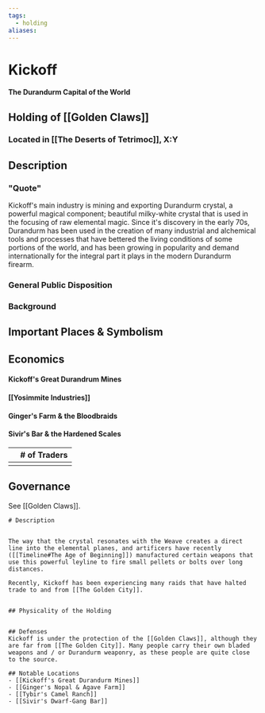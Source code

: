```yaml
---
tags:
  - holding
aliases:
---
```

# Kickoff
#### The Durandurm Capital of the World
## Holding of [[Golden Claws]]
### Located in [[The Deserts of Tetrimoc]], X:Y
## Description
### "Quote"

Kickoff's main industry is mining and exporting Durandurm crystal, a powerful magical component; beautiful milky-white crystal that is used in the focusing of raw elemental magic. Since it's discovery in the early 70s, Durandurm has been used in the creation of many industrial and alchemical tools and processes that have bettered the living conditions of some portions of the world, and has been growing in popularity and demand internationally for the integral part it plays in the modern Durandurm firearm.

### General Public Disposition

### Background
## Important Places & Symbolism

## Economics
#### Kickoff's Great Durandrum Mines
#### [[Yosimmite Industries]]
#### Ginger's Farm & the Bloodbraids
#### Sivir's Bar & the Hardened Scales

|     | # of Traders |
| --- | ------------ |
|     |              |

## Governance
See [[Golden Claws]].

```
# Description


The way that the crystal resonates with the Weave creates a direct line into the elemental planes, and artificers have recently ([[Timeline#The Age of Beginning]]) manufactured certain weapons that use this powerful leyline to fire small pellets or bolts over long distances.

Recently, Kickoff has been experiencing many raids that have halted trade to and from [[The Golden City]]. 


## Physicality of the Holding


## Defenses
Kickoff is under the protection of the [[Golden Claws]], although they are far from [[The Golden City]]. Many people carry their own bladed weapons and / or Durandurm weaponry, as these people are quite close to the source.

## Notable Locations
- [[Kickoff's Great Durandurm Mines]]
- [[Ginger's Nopal & Agave Farm]]
- [[Tybir's Camel Ranch]]
- [[Sivir's Dwarf-Gang Bar]]


```